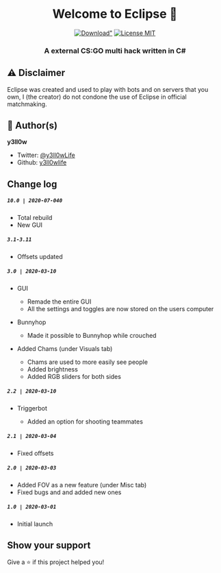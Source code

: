 <h1 align="center">Welcome to Eclipse 👋
</h1>
<p align="center">
<a href="https://github.com/y3ll0wlife/Eclipse/releases/latest/download/eclipse.zip"><img src="https://img.shields.io/static/v1?style=for-the-badge&logo=sketch&label=Download&message=Latest&color=F7B500" alt=Download" /></a>
<a href="https://github.com/y3ll0wlife/Eclipse/blob/master/LICENSE"><img src="https://img.shields.io/static/v1?style=for-the-badge&label=License&message=MIT&color=D0072A" alt="License MIT" /></a>
</p>

<h3 align="center">A external CS:GO multi hack written in C#</h6>

## ⚠️ Disclaimer

Eclipse was created and used to play with bots and on servers that you own, I (the creator) do not condone the use of Eclipse in official matchmaking.

## 👤 Author(s)

**y3ll0w**

- Twitter: [@y3ll0wLife](https://twitter.com/y3ll0wLife)
- Github: [y3ll0wlife](https://github.com/y3ll0wlife)

## Change log

##### `10.0 | 2020-07-040`
- Total rebuild
- New GUI


##### `3.1-3.11`
- Offsets updated

##### `3.0 | 2020-03-10`

- GUI

  - Remade the entire GUI
  - All the settings and toggles are now stored on the users computer

- Bunnyhop

  - Made it possible to Bunnyhop while crouched

- Added Chams (under Visuals tab)
  - Chams are used to more easily see people
  - Added brightness
  - Added RGB sliders for both sides

##### `2.2 | 2020-03-10`

- Triggerbot

  - Added an option for shooting teammates

##### `2.1 | 2020-03-04`

- Fixed offsets

##### `2.0 | 2020-03-03`

- Added FOV as a new feature (under Misc tab)
- Fixed bugs and and added new ones

##### `1.0 | 2020-03-01`

- Initial launch

## Show your support

Give a ⭐️ if this project helped you!
